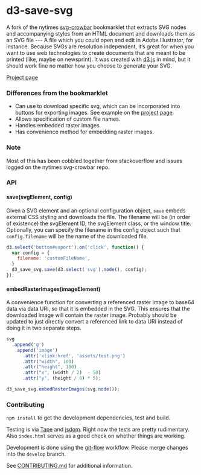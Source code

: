 # d3-save-svg

 A fork of the nytimes [svg-crowbar](http://nytimes.github.io/svg-crowbar/) bookmarklet that extracts SVG nodes and accompanying styles from an HTML document and downloads them as an SVG file --- A file which you could open and edit in Adobe Illustrator, for instance. Because SVGs are resolution independent, it’s great for when you want to use web technologies to create documents that are meant to be printed (like, maybe on newsprint). It was created with [d3.js](https://d3js.org) in mind, but it should work fine no matter how you choose to generate your SVG.

[Project page](http://edeno.github.com/d3-save-svg/)

### Differences from the bookmarklet
+  Can use to download specific svg, which can be incorporated into buttons for exporting images. See example on the [project page](http://edeno.github.com/d3-save-svg/).
+  Allows specification of custom file names.
+  Handles embedded raster images.
+  Has convenience method for embedding raster images.

### Note
Most of this has been cobbled together from stackoverflow and issues logged on the nytimes svg-crowbar repo.

### API

#### save(svgElement, config)
Given a SVG element and an optional configuration object, `save` embeds external CSS styling and downloads the file. The filename will be (in order of existence) the svgElement ID, the svgElement class, or the window title. Optionally, you can specify the filename in the config object such that `config.filename` will be the name of the downloaded file.

```javascript
d3.select('button#export').on('click', function() {
  var config = {
    filename: 'customFileName',
  }
  d3_save_svg.save(d3.select('svg').node(), config);
});
```

#### embedRasterImages(imageElement)
A convenience function for converting a referenced raster image to base64 data via data URI, so that it is embedded in the SVG. This ensures that the downloaded image will contain the raster image. Probably should be updated to just directly convert a referenced link to data URI instead of doing it in two separate steps.

```javascript
svg
  .append('g')
   .append('image')
      .attr('xlink:href', 'assets/test.png')
      .attr("width", 100)
      .attr("height", 100)
      .attr("x", (width / 2)  - 50)
      .attr("y", (height / 6) * 5);

d3_save_svg.embedRasterImages(svg.node());
 ```

### Contributing
`npm install` to get the development dependencies, test and build.

Testing is via [Tape](https://github.com/substack/tape) and [jsdom](https://github.com/tmpvar/jsdom). Right now the tests are pretty rudimentary. Also `index.html` serves as a good check on whether things are working.

Development is done using the [git-flow](http://nvie.com/posts/a-successful-git-branching-model/) workflow. Please merge changes into the `develop` branch.

See [CONTRIBUTING.md](/CONTRIBUTING.md) for additional information.
